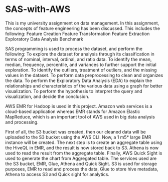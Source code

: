 # SAS-with-AWS
This is my university assignment on data management. In this assignment, the concepts of feature engineering has been discussed. This includes the following:
Feature Creation
Feature Transformation
Feature Extraction
Exploratory Data Analysis
Benchmark

SAS programming is used to process the dataset, and perform the following:
To explore the dataset for analysis through its classification in terms of nominal, interval, ordinal, and ratio data.
To identify the mean, median, frequency, percentile, and variances to further support the initial exploration.
To identify the outliers, treatment of outliers, and the missing values in the dataset.
To perform data preprocessing to clean and organizes the data.
To perform the Exploratory Data Analysis (EDA) to explain the relationships and characteristics of the various data using a graph for better visualization.
To perform the hypothesis to interpret the query and visualization, and decide the conclusion.


AWS EMR for Hadoop is used in this project. Amazon web services is a cloud-based application whereas EMR stands for Amazon Elastic MapReduce, which is an important tool of AWS used in big data analysis and processing.

First of all, the S3 bucket was created, then our cleaned data will be uploaded to the S3 bucket using the AWS CLI. Now, a 1 m5* large EMR instance will be created. The next step is to create an aggregate table using the HiveQL in EMR, and the result is now stored back to S3. Athena is now used to read the result from the aggregate table. Finally, AWS Quick Sight is used to generate the chart from Aggregated table. 
The services used are the S3 bucket, EMR, Glue, Athena and Quick Sight. S3 is used for storage purposes, EMR to read and process the data, Glue to store hive metadata, Athena to access S3 and Quick sight for analytics.
